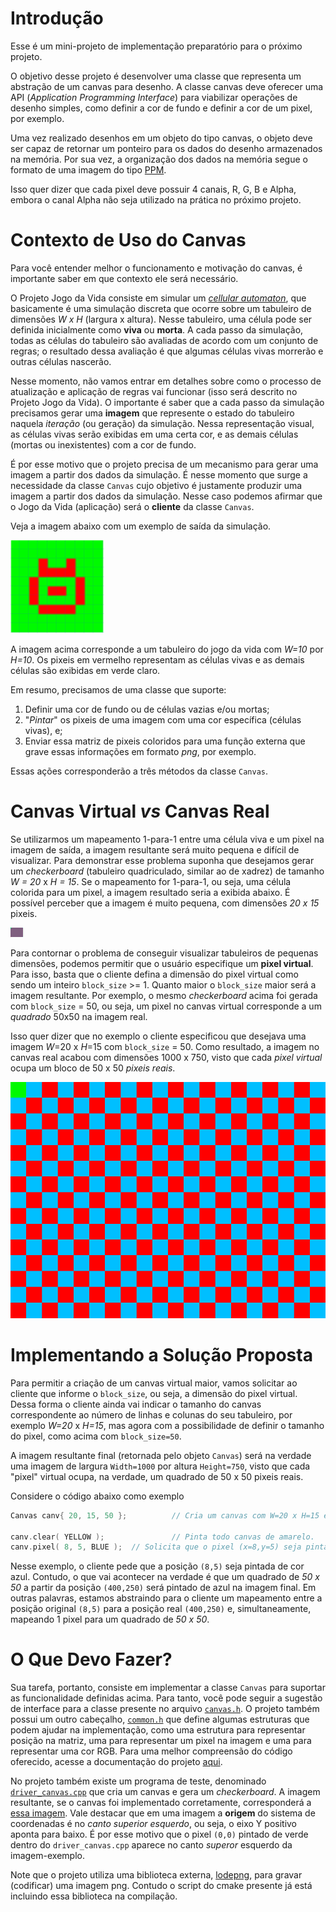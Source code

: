 # Introdução

Esse é um mini-projeto de implementação preparatório para o próximo projeto.

O objetivo desse projeto é desenvolver uma classe que representa um abstração de um canvas para desenho.
A classe canvas deve oferecer uma API (_Application Programming Interface_) para viabilizar operações de desenho simples, como definir a cor de fundo e definir a cor de um pixel, por exemplo.

Uma vez realizado desenhos em um objeto do tipo canvas, o objeto deve ser capaz de retornar um ponteiro para os dados do desenho armazenados na memória. Por sua vez, a organização dos dados na memória segue o formato de uma imagem do tipo [PPM](https://en.wikipedia.org/wiki/Netpbm_format).

Isso quer dizer que cada pixel deve possuir 4 canais, R, G, B e Alpha, embora o canal Alpha não seja utilizado na prática no próximo projeto.

# Contexto de Uso do Canvas

Para você entender melhor o funcionamento e motivação do canvas, é importante saber em que contexto ele será necessário.

O Projeto Jogo da Vida consiste em simular um [_cellular automaton_](https://en.wikipedia.org/wiki/Cellular_automaton), que basicamente é uma simulação discreta que ocorre sobre um tabuleiro de dimensões _W x H_ (largura x altura). Nesse tabuleiro, uma célula pode ser definida inicialmente como **viva** ou **morta**.
A cada passo da simulação, todas as células do tabuleiro são avaliadas de acordo com um conjunto de regras; o resultado dessa avaliação é que algumas células vivas morrerão e outras células nascerão.

Nesse momento, não vamos entrar em detalhes sobre como o processo de atualização e aplicação de regras vai funcionar (isso será descrito no Projeto Jogo da Vida). O importante é saber que a cada passo da simulação precisamos gerar uma **imagem** que represente o estado do tabuleiro naquela _iteração_ (ou geração) da simulação.
Nessa representação visual, as células vivas serão exibidas em uma certa cor, e as demais células (mortas ou inexistentes) com a cor de fundo.

É por esse motivo que o projeto precisa de um mecanismo para gerar uma imagem a partir dos dados da simulação. É nesse momento que surge a necessidade da classe `Canvas` cujo objetivo é justamente produzir uma imagem a partir dos dados da simulação. Nesse caso podemos afirmar que o Jogo da Vida (aplicação) será o **cliente** da classe `Canvas`.

Veja a imagem abaixo com um exemplo de saída da simulação.

 <img src="./pics/generation_0001.png" width="150">

A imagem acima corresponde a um tabuleiro do jogo da vida com _W=10_ por _H=10_. Os pixeis em vermelho representam as células vivas e as demais células são exibidas em verde claro.

Em resumo, precisamos de uma classe que suporte:

1. Definir uma cor de fundo ou de células vazias e/ou mortas;
2. "_Pintar_" os pixeis de uma imagem com uma cor específica (células vivas), e;
3. Enviar essa matriz de pixeis coloridos para uma função externa que grave essas informações em formato _png_, por exemplo.

Essas ações corresponderão a três métodos da classe `Canvas`.

# Canvas Virtual _vs_ Canvas Real

Se utilizarmos um mapeamento 1-para-1 entre uma célula viva e um pixel na imagem de saída, a imagem resultante será muito pequena e difícil de visualizar.
Para demonstrar esse problema suponha que desejamos gerar um _checkerboard_ (tabuleiro quadriculado, similar ao de xadrez) de tamanho _W = 20_ x _H = 15_. Se o mapeamento for 1-para-1, ou seja, uma célula colorida para um pixel, a imagem resultado seria a exibida abaixo. É possível perceber que a imagem é muito pequena, com dimensões _20 x 15_ pixeis.

 <img src="./pics/saida_1.png">

Para contornar o problema de conseguir visualizar tabuleiros de pequenas dimensões, podemos permitir que o usuário especifique um **pixel virtual**.
Para isso, basta que o cliente defina a dimensão do pixel virtual como sendo um inteiro `block_size` >= 1. Quanto maior o `block_size` maior será a imagem resultante. Por exemplo, o mesmo _checkerboard_ acima foi gerada com `block_size` = 50, ou seja, um pixel no canvas virtual corresponde a um _quadrado_ 50x50 na imagem real.

Isso quer dizer que no exemplo o cliente especificou que desejava uma imagem _W_=20 x _H_=15 com `block_size` = 50. Como resultado, a imagem no canvas real acabou com dimensões 1000 x 750, visto que cada _pixel virtual_ ocupa um bloco de 50 x 50 _pixeis reais_.

 <img src="./pics/saida_50.png">

# Implementando a Solução Proposta

Para permitir a criação de um canvas virtual maior, vamos solicitar ao cliente que informe o `block_size`, ou seja, a dimensão do pixel virtual. Dessa forma o cliente ainda vai indicar o tamanho do canvas correspondente ao número de linhas e colunas do seu tabuleiro, por exemplo _W=20_ x _H=15_, mas agora com a possibilidade de definir o tamanho do pixel, como acima com `block_size=50`.

A imagem resultante final (retornada pelo objeto `Canvas`) será na verdade uma imagem de largura `Width=1000` por altura `Height=750`, visto que cada "pixel" virtual ocupa, na verdade, um quadrado de 50 x 50 pixeis reais.

Considere o código abaixo como exemplo

```cpp
Canvas canv{ 20, 15, 50 };          // Cria um canvas com W=20 x H=15 e block size = 50.

canv.clear( YELLOW );               // Pinta todo canvas de amarelo.
canv.pixel( 8, 5, BLUE );  // Solicita que o pixel (x=8,y=5) seja pintado de azul.
```

Nesse exemplo, o cliente pede que a posição `(8,5)` seja pintada de cor azul. Contudo, o que vai acontecer na verdade é que um quadrado de _50 x 50_ a partir da posição `(400,250)` será pintado de azul na imagem final. Em outras palavras, estamos abstraindo para o cliente um mapeamento entre a posição original `(8,5)` para a posição real `(400,250)` e, simultaneamente, mapeando 1 pixel para um quadrado de _50 x 50_.

# O Que Devo Fazer?

Sua tarefa, portanto, consiste em implementar a classe `Canvas` para suportar as funcionalidade definidas acima. Para tanto, você pode seguir a sugestão de interface para a classe presente no arquivo [`canvas.h`](include/canvas.h). O projeto também possui um outro cabeçalho, [`common.h`](include/common.h) que define algumas estruturas que podem ajudar na implementação, como uma estrutura para representar posição na matriz, uma para representar um pixel na imagem e uma para representar uma cor RGB. Para uma melhor compreensão do código oferecido, acesse a documentação do projeto [aqui](docs/html/index.html).

No projeto também existe um programa de teste, denominado [`driver_canvas.cpp`](src/driver_canvas.cpp) que cria um canvas e gera um _checkerboard_. A imagem resultante, se o canvas foi implementado corretamente, corresponderá a [essa imagem](pics/saida_50.png). Vale destacar que em uma imagem a **origem** do sistema de coordenadas é no _canto superior esquerdo_, ou seja, o eixo Y positivo aponta para baixo. É por esse motivo que o pixel `(0,0)` pintado de verde dentro do `driver_canvas.cpp` aparece no canto _superor_ esquerdo da imagem-exemplo.

Note que o projeto utiliza uma biblioteca externa, [lodepng](https://github.com/lvandeve/lodepng/blob/master/examples/example_encode.cpp), para gravar (codificar) uma imagem png. Contudo o script do cmake presente já está incluindo essa biblioteca na compilação.
